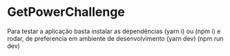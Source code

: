# GetPowerChallenge
Para testar a aplicação basta instalar as dependências (yarn i) ou (npm i) e rodar, de preferencia em ambiente de desenvolvimento (yarn dev) (npm run dev)
